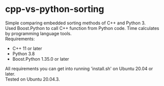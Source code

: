 # cpp-vs-python-sorting
Simple comparing embedded sorting methods of C++ and Python 3.  
Used Boost.Python to call C++ function from Python code.
Time calculates by programming language tools.
<br>
Requirements:
<ul>
  <li>C++ 11 or later</li>
  <li>Python 3.8</li>
  <li>Boost.Python 1.35.0 or later</li>
</ul>
All requirements you can get into running 'install.sh' on Ubuntu 20.04 or later.
<br>
Tested on Ubuntu 20.04.3.